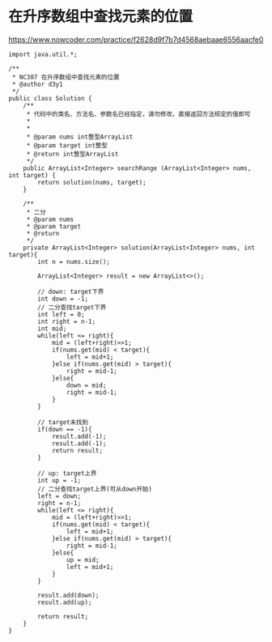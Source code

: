 # 在升序数组中查找元素的位置
https://www.nowcoder.com/practice/f2628d9f7b7d4568aebaae6556aacfe0

    import java.util.*;
    
    /**
     * NC307 在升序数组中查找元素的位置
     * @author d3y1
     */
    public class Solution {
        /**
         * 代码中的类名、方法名、参数名已经指定，请勿修改，直接返回方法规定的值即可
         *
         *
         * @param nums int整型ArrayList
         * @param target int整型
         * @return int整型ArrayList
         */
        public ArrayList<Integer> searchRange (ArrayList<Integer> nums, int target) {
            return solution(nums, target);
        }
    
        /**
         * 二分
         * @param nums
         * @param target
         * @return
         */
        private ArrayList<Integer> solution(ArrayList<Integer> nums, int target){
            int n = nums.size();
    
            ArrayList<Integer> result = new ArrayList<>();
    
            // down: target下界
            int down = -1;
            // 二分查找target下界
            int left = 0;
            int right = n-1;
            int mid;
            while(left <= right){
                mid = (left+right)>>1;
                if(nums.get(mid) < target){
                    left = mid+1;
                }else if(nums.get(mid) > target){
                    right = mid-1;
                }else{
                    down = mid;
                    right = mid-1;
                }
            }
    
            // target未找到
            if(down == -1){
                result.add(-1);
                result.add(-1);
                return result;
            }
    
            // up: target上界
            int up = -1;
            // 二分查找target上界(可从down开始)
            left = down;
            right = n-1;
            while(left <= right){
                mid = (left+right)>>1;
                if(nums.get(mid) < target){
                    left = mid+1;
                }else if(nums.get(mid) > target){
                    right = mid-1;
                }else{
                    up = mid;
                    left = mid+1;
                }
            }
    
            result.add(down);
            result.add(up);
    
            return result;
        }
    }
    

